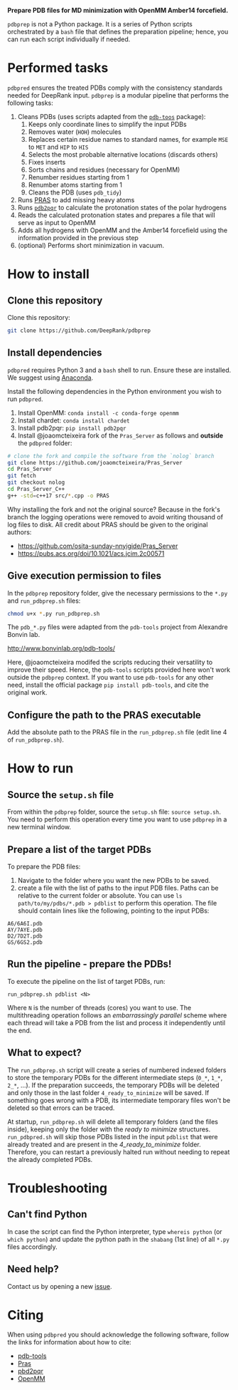 **Prepare PDB files for MD minimization with OpenMM Amber14 forcefield.**

`pdbprep` is not a Python package. It is a series of Python scripts orchestrated
by a `bash` file that defines the preparation pipeline; hence, you can run each script
individually if needed.

# Performed tasks

`pdbpred` ensures the treated PDBs comply with the consistency standards needed
for DeepRank input. `pdbprep` is a modular pipeline that performs the following
tasks:

1. Cleans PDBs (uses scripts adapted from the
[`pdb-toos`](https://www.bonvinlab.org/pdb-tools/) package):
    1. Keeps only coordinate lines to simplify the input PDBs
    1. Removes water (`HOH`) molecules
    1. Replaces certain residue names to standard names, for example `MSE` to
    `MET` and `HIP` to `HIS`
    1. Selects the most probable alternative locations (discards others)
    1. Fixes inserts
    1. Sorts chains and residues (necessary for OpenMM)
    1. Renumber residues starting from 1
    1. Renumber atoms starting from 1
    1. Cleans the PDB (uses `pdb_tidy`)
1. Runs [PRAS](https://pubs.acs.org/doi/10.1021/acs.jcim.2c00571) to add missing heavy atoms
1. Runs [`pdb2pqr`](https://pdb2pqr.readthedocs.io/en/latest/) to calculate the protonation states of the polar hydrogens
1. Reads the calculated protonation states and prepares a file that will serve
as input to OpenMM
1. Adds all hydrogens with OpenMM and the Amber14 forcefield using the
information provided in the previous step
1. (optional) Performs short minimization in vacuum.

# How to install

## Clone this repository

Clone this repository:

```bash
git clone https://github.com/DeepRank/pdbprep
```

## Install dependencies

`pdbpred` requires Python 3 and a `bash` shell to run. Ensure these are
installed. We suggest using [Anaconda](https://www.anaconda.com/download).

Install the following dependencies in the Python environment you wish to run
`pdbpred`.

1. Install OpenMM: `conda install -c conda-forge openmm`
1. Install chardet: `conda install chardet`
1. Install pdb2pqr: `pip install pdb2pqr`
1. Install @joaomcteixeira fork of the `Pras_Server` as follows and **outside**
the `pdbpred` folder:

```bash
# clone the fork and compile the software from the `nolog` branch
git clone https://github.com/joaomcteixeira/Pras_Server
cd Pras_Server
git fetch
git checkout nolog
cd Pras_Server_C++
g++ -std=c++17 src/*.cpp -o PRAS
```

Why installing the fork and not the original source? Because in the fork's
branch the logging operations were removed to avoid writing thousand of log
files to disk. All credit about PRAS should be given to the original authors:

* https://github.com/osita-sunday-nnyigide/Pras_Server
* https://pubs.acs.org/doi/10.1021/acs.jcim.2c00571

## Give execution permission to files

In the `pdbprep` repository folder, give the necessary permissions to the `*.py`
and `run_pdbprep.sh` files:

```bash
chmod u+x *.py run_pdbprep.sh
```

The `pdb_*.py` files were adapted from the `pdb-tools` project from Alexandre
Bonvin lab.

http://www.bonvinlab.org/pdb-tools/

Here, @joaomcteixeira modifed the scripts reducing their versatility to
improve their speed. Hence, the `pdb-tools` scripts provided here won't work
outside the `pdbprep` context. If you want to use `pdb-tools` for any other need,
install the official package `pip install pdb-tools`, and cite the original work.

## Configure the path to the PRAS executable

Add the absolute path to the PRAS file in the `run_pdbprep.sh` file (edit line 4 of
`run_pdbprep.sh`).

# How to run

## Source the `setup.sh` file

From within the `pdbprep` folder, source the `setup.sh` file: `source setup.sh`.
You need to perform this operation every time you want to use `pdbprep` in a new
terminal window.

## Prepare a list of the target PDBs

To prepare the PDB files:

1. Navigate to the folder where you want the new PDBs to be saved.
1. create a file with the list of paths to the input PDB files. Paths can be
relative to the current folder or absolute.
You can use `ls path/to/my/pdbs/*.pdb > pdblist` to perform this operation. The
file should contain lines like the following, pointing to the input PDBs:

```
A6/6A6I.pdb
AY/7AYE.pdb
D2/7D2T.pdb
GS/6GS2.pdb
```

## Run the pipeline - prepare the PDBs!

To execute the pipeline on the list of target PDBs, run:

```
run_pdbprep.sh pdblist <N>
```

Where `N` is the number of threads (cores) you want to use. The multithreading
operation follows an *embarrassingly parallel* scheme where each thread will
take a PDB from the list and process it independently until the end.

## What to expect?

The `run_pdbprep.sh` script will create a series of numbered indexed folders to
store the temporary PDBs for the different intermediate steps (`0_*`, `1_*`,
`2_*`, ...). If the preparation succeeds, the temporary PDBs will be deleted and
only those in the last folder `4_ready_to_minimize` will be saved. If something
goes wrong with a PDB, its intermediate temporary files won't be deleted so that
errors can be traced.

At startup, `run_pdbprep.sh` will delete all temporary folders (and the files
inside), keeping only the folder with the *ready to minimize* structures.
`run_pdbpred.sh` will skip those PDBs listed in the input `pdblist` that were
already treated and are present in the *4_ready_to_minimize* folder. Therefore,
you can restart a previously halted run without needing to repeat the already
completed PDBs.

# Troubleshooting

## Can't find Python

In case the script can find the Python interpreter, type `whereis python` (or
`which python`) and update the python path in the `shabang` (1st line) of all
`*.py` files accordingly.

## Need help?

Contact us by opening a new [issue](https://github.com/DeepRank/pdbprep/issues).

# Citing

When using `pdbpred` you should acknowledge the following software, follow the
links for information about how to cite:
* [pdb-tools](https://f1000research.com/articles/7-1961)
* [Pras](https://pubs.acs.org/doi/10.1021/acs.jcim.2c00571)
* [pbd2pqr](https://pdb2pqr.readthedocs.io/en/latest/supporting.html#citing-our-software)
* [OpenMM](https://openmm.org/)
